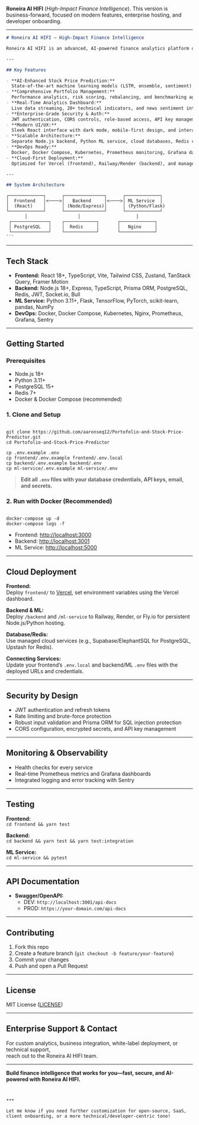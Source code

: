 **Roneira AI HIFI** (*High-Impact Finance Intelligence*).
This version is business-forward, focused on modern features, enterprise hosting, and developer onboarding.

***

```markdown
# Roneira AI HIFI – High-Impact Finance Intelligence

Roneira AI HIFI is an advanced, AI-powered finance analytics platform designed to drive smarter investment decisions, portfolio intelligence, and real-time financial insights for businesses and individuals alike.

---

## Key Features

- **AI-Enhanced Stock Price Prediction:**  
  State-of-the-art machine learning models (LSTM, ensemble, sentiment) for accurate market forecasting  
- **Comprehensive Portfolio Management:**  
  Performance analytics, risk scoring, rebalancing, and benchmarking against global indices  
- **Real-Time Analytics Dashboard:**  
  Live data streaming, 20+ technical indicators, and news sentiment integration  
- **Enterprise-Grade Security & Auth:**  
  JWT authentication, CORS controls, role-based access, API key management  
- **Modern UI/UX:**  
  Sleek React interface with dark mode, mobile-first design, and interactive visualizations  
- **Scalable Architecture:**  
  Separate Node.js backend, Python ML service, cloud databases, Redis caching  
- **DevOps Ready:**  
  Docker, Docker Compose, Kubernetes, Prometheus monitoring, Grafana dashboards  
- **Cloud-First Deployment:**  
  Optimized for Vercel (frontend), Railway/Render (backend), and managed database/cloud services

---

## System Architecture

```

    ┌─────────────┐      ┌───────────────┐      ┌─────────────┐
    │  Frontend   │<────>│   Backend     │<────>│ ML Service  │
    │  (React)    │      │ (Node/Express)│      │ (Python/Flask)
    └─────────────┘      └───────────────┘      └─────────────┘
           │                   │                     │
     ┌──────────────┐    ┌────────────┐       ┌─────────────┐
     │ PostgreSQL   │    │  Redis     │       │   Nginx     │
     └──────────────┘    └────────────┘       └─────────────┘
    ```

---

## Tech Stack

- **Frontend:** React 18+, TypeScript, Vite, Tailwind CSS, Zustand, TanStack Query, Framer Motion
- **Backend:** Node.js 18+, Express, TypeScript, Prisma ORM, PostgreSQL, Redis, JWT, Socket.io, Bull
- **ML Service:** Python 3.11+, Flask, TensorFlow, PyTorch, scikit-learn, pandas, NumPy
- **DevOps:** Docker, Docker Compose, Kubernetes, Nginx, Prometheus, Grafana, Sentry

---

## Getting Started

### Prerequisites

- Node.js 18+
- Python 3.11+
- PostgreSQL 15+
- Redis 7+
- Docker & Docker Compose (recommended)

### 1. Clone and Setup

```

git clone https://github.com/aaronseq12/Portofolio-and-Stock-Price-Predictor.git
cd Portofolio-and-Stock-Price-Predictor

cp .env.example .env
cp frontend/.env.example frontend/.env.local
cp backend/.env.example backend/.env
cp ml-service/.env.example ml-service/.env

```
> **Edit all `.env` files with your database credentials, API keys, email, and secrets.**

### 2. Run with Docker (Recommended)

```

docker-compose up -d
docker-compose logs -f

```
- Frontend: [http://localhost:3000](http://localhost:3000)
- Backend: [http://localhost:3001](http://localhost:3001)
- ML Service: [http://localhost:5000](http://localhost:5000)

---

## Cloud Deployment

**Frontend:**  
Deploy `frontend/` to [Vercel](https://vercel.com), set environment variables using the Vercel dashboard.

**Backend & ML:**  
Deploy `/backend` and `/ml-service` to Railway, Render, or Fly.io for persistent Node.js/Python hosting.

**Database/Redis:**  
Use managed cloud services (e.g., Supabase/ElephantSQL for PostgreSQL, Upstash for Redis).

**Connecting Services:**  
Update your frontend’s `.env.local` and backend/ML `.env` files with the deployed URLs and credentials.

---

## Security by Design

- JWT authentication and refresh tokens
- Rate limiting and brute-force protection
- Robust input validation and Prisma ORM for SQL injection protection
- CORS configuration, encrypted secrets, and API key management

---

## Monitoring & Observability

- Health checks for every service
- Real-time Prometheus metrics and Grafana dashboards
- Integrated logging and error tracking with Sentry

---

## Testing

**Frontend:**  
`cd frontend && yarn test`

**Backend:**  
`cd backend && yarn test && yarn test:integration`

**ML Service:**  
`cd ml-service && pytest`

---

## API Documentation

- **Swagger/OpenAPI:**  
  - DEV: `http://localhost:3001/api-docs`
  - PROD: `https://your-domain.com/api-docs`

---

## Contributing

1. Fork this repo
2. Create a feature branch (`git checkout -b feature/your-feature`)
3. Commit your changes
4. Push and open a Pull Request

---

## License

MIT License ([LICENSE](./LICENSE))

---

## Enterprise Support & Contact

For custom analytics, business integration, white-label deployment, or technical support,  
reach out to the Roneira AI HIFI team.

---

**Build finance intelligence that works for you—fast, secure, and AI-powered with Roneira AI HIFI.**
```


***

Let me know if you need further customization for open-source, SaaS, client onboarding, or a more technical/developer-centric tone!

